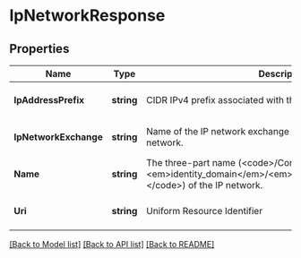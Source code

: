 # IpNetworkResponse

## Properties
Name | Type | Description | Notes
------------ | ------------- | ------------- | -------------
**IpAddressPrefix** | **string** | CIDR IPv4 prefix associated with this IP network. | [optional] [default to null]
**IpNetworkExchange** | **string** | Name of the IP network exchange associated with this IP network. | [optional] [default to null]
**Name** | **string** | The three-part name (&lt;code&gt;/Compute-&lt;em&gt;identity_domain&lt;/em&gt;/&lt;em&gt;user&lt;/em&gt;/&lt;em&gt;object&lt;/em&gt;&lt;/code&gt;) of the IP network. | [optional] [default to null]
**Uri** | **string** | Uniform Resource Identifier | [optional] [default to null]

[[Back to Model list]](../README.md#documentation-for-models) [[Back to API list]](../README.md#documentation-for-api-endpoints) [[Back to README]](../README.md)


